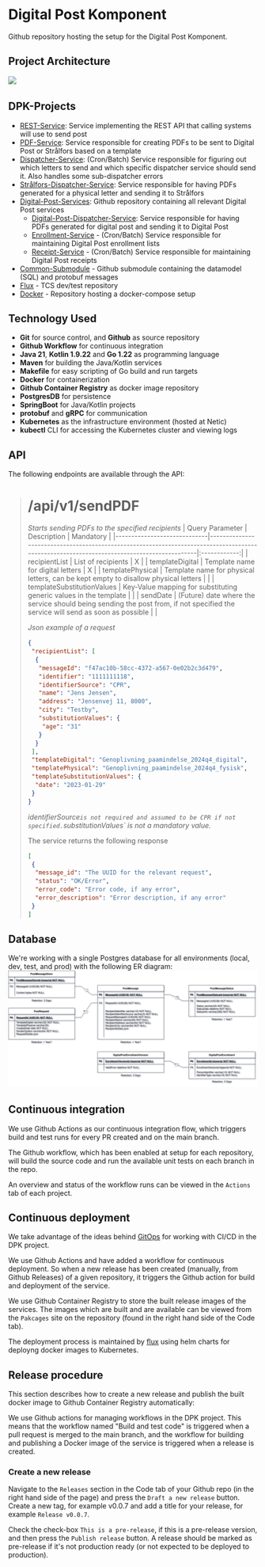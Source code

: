 # Digital Post Komponent
Github repository hosting the setup for the Digital Post Komponent.

## Project Architecture
[![](https://mermaid.ink/img/pako:eNqNU9FugjAU_ZWmT1ti9Z2HJSig20xGKG_FhwoXaYRCStmyGD9nX7IfW9E50KGxT-Xec0_OObfscFwmgC1MCIlkKHQOFnLERmieI7-sNXoti6qUIHUkD5g0Lz_ijCuNlkEkkTk2CxVPUxGvjt91s94oXmVXedDvmbLApSGioN5FDCtC0IsznSFCntqJjYK6w86YI-qK6zgDdTkxPGCa88A_0LnsTErHtBrGe4xq9f2Vp6Wqh9EO8x3vT0dXd3ssTlf2hstz5kpV5nkB-r4UFiyAGER1J_xUYQ-nG3K45mtew-OvaJDJja31DD_PaXgW45nrMVqEoU_R2PhrkT2PN3qLK73_osw-OD_sox9qb5qGgW0vvbeA9nZ36dE2MaFM66q2JpPk6IVUxgvZnl7nONlO2jDRFI9wAargIjG_x64liLDOoIAIW-aaQMqbXEc4knsD5Y0u6aeMsaVVAyPcVAnX4Ahu9BfYSnlew_4HlvkIZQ?type=png)](https://mermaid.live/edit#pako:eNqNU9FugjAU_ZWmT1ti9Z2HJSig20xGKG_FhwoXaYRCStmyGD9nX7IfW9E50KGxT-Xec0_OObfscFwmgC1MCIlkKHQOFnLERmieI7-sNXoti6qUIHUkD5g0Lz_ijCuNlkEkkTk2CxVPUxGvjt91s94oXmVXedDvmbLApSGioN5FDCtC0IsznSFCntqJjYK6w86YI-qK6zgDdTkxPGCa88A_0LnsTErHtBrGe4xq9f2Vp6Wqh9EO8x3vT0dXd3ssTlf2hstz5kpV5nkB-r4UFiyAGER1J_xUYQ-nG3K45mtew-OvaJDJja31DD_PaXgW45nrMVqEoU_R2PhrkT2PN3qLK73_osw-OD_sox9qb5qGgW0vvbeA9nZ36dE2MaFM66q2JpPk6IVUxgvZnl7nONlO2jDRFI9wAargIjG_x64liLDOoIAIW-aaQMqbXEc4knsD5Y0u6aeMsaVVAyPcVAnX4Ahu9BfYSnlew_4HlvkIZQ)

## DPK-Projects
- [REST-Service](https://github.com/trifork/dpk-rest-service): Service implementing the REST API that calling systems will use to send post
- [PDF-Service](https://github.com/trifork/dpk-pdf-service): Service responsible for creating PDFs to be sent to Digital Post or Strålfors based on a template
- [Dispatcher-Service](https://github.com/trifork/dpk-docs): (Cron/Batch) Service responsible for figuring out which letters to send and which specific dispatcher service should send it. Also handles some sub-dispatcher errors
- [Strålfors-Dispatcher-Service](https://github.com/trifork/dpk-straalfors): Service responsible for having PDFs generated for a physical letter and sending it to Strålfors
- [Digital-Post-Services](https://github.com/trifork/dpk-digital-post): Github repository containing all relevant Digital Post services
  - [Digital-Post-Dispatcher-Service](https://github.com/trifork/dpk-digital-post): Service responsible for having PDFs generated for digital post and sending it to Digital Post
  - [Enrollment-Service](https://github.com/trifork/dpk-digital-post) - (Cron/Batch) Service responsible for maintaining Digital Post enrollment lists
  - [Receipt-Service](https://github.com/trifork/dpk-digital-post) - (Cron/Batch) Service responsible for maintaining Digital Post receipts
- [Common-Submodule](https://github.com/trifork/dpk-common-submodule) - Github submodule containing the datamodel (SQL) and protobuf messages
- [Flux](https://github.com/trifork/dpk-docs) - TCS dev/test repository
- [Docker](https://github.com/trifork/dpk-docker) - Repository hosting a docker-compose setup

## Technology Used
* **Git** for source control, and **Github** as source repository
* **Github Workflow** for continuous integration
* **Java 21**, **Kotlin 1.9.22** and **Go 1.22** as programming language
* **Maven** for building the Java/Kotlin services
* **Makefile** for easy scripting of Go build and run targets
* **Docker** for containerization
* **Github Container Registry** as docker image repository
* **PostgresDB** for persistence
* **SpringBoot** for Java/Kotlin projects
* **protobuf** and **gRPC** for communication
* **Kubernetes** as the infrastructure environment (hosted at Netic)
* **kubectl** CLI for accessing the Kubernetes cluster and viewing logs

## API
The following endpoints are available through the API:

> # /api/v1/sendPDF
>
> *Starts sending PDFs to the specified recipients*
> | Query Parameter             | Description                                                                                                                               | Mandatory    |
> |-----------------------------|-------------------------------------------------------------------------------------------------------------------------------------------|:------------:|
> | recipientList               | List of recipients                                                                                                                        | X            |
> | templateDigital             | Template name for digital letters                                                                                                         | X            |
> | templatePhysical            | Template name for physical letters, can be kept empty to disallow physical letters                                                        |              |
> | templateSubstitutionValues  | Key-Value mapping for substituting generic values in the template                                                                         |              |
> | sendDate                    | (Future) date where the service should being sending the post from, if not specified the service will send as soon as possible            |              |
>
> *Json example of a request*
> ```json
> {
>  "recipientList": [
>   {
>    "messageId": "f47ac10b-58cc-4372-a567-0e02b2c3d479",
>    "identifier": "1111111118",
>    "identifierSource": "CPR",
>    "name": "Jens Jensen",
>    "address": "Jensenvej 11, 8000",
>    "city": "Testby",
>    "substitutionValues": {
>     "age": "31"    
>    }
>   }
>  ],
>  "templateDigital": "Genoplivning_paamindelse_2024q4_digital",
>  "templatePhysical": "Genoplivning_paamindelse_2024q4_fysisk",
>  "templateSubstitutionValues": {
>   "date": "2023-01-29"    
>  } 
> }
> ```
> *identifierSource` is not required and assumed to be CPR if not specified. `substitutionValues` is not a mandatory value.*
>
> The service returns the following response
> ```json
> [
>  {
>   "message_id": "The UUID for the relevant request",
>   "status": "OK/Error",
>   "error_code": "Error code, if any error",
>   "error_description": "Error description, if any error"
>  }
> ]
> ```

## Database
We're working with a single Postgres database for all environments (local, dev, test, and prod) with the following ER diagram:
![dpk_db.png not found!](assets/dpk_db.png "ER Diagram")

## Continuous integration

We use Github Actions as our continuous integration flow, which triggers build and test runs for every PR created and on the main branch.

The Github workflow, which has been enabled at setup for each repository, will build the source code and run the available unit tests on each branch in the repo.

An overview and status of the workflow runs can be viewed in the `Actions` tab of each project.

## Continuous deployment

We take advantage of the ideas behind [GitOps](https://www.gitops.tech/) for working with CI/CD in the DPK project. 

We use Github Actions and have added a workflow for continuous deployment. So when a new release has been created (manually, from Github Releases) of a given repository, it triggers the Github action for build and deployment of the service.

We use Github Container Registry to store the built release images of the services. The images which are built and are available can be viewed from the `Pakcages` site on the repository (found in the right hand side of the Code tab).

The deployment process is maintained by [flux](https://fluxcd.io/) using helm charts for deployng docker images to Kubernetes.

## Release procedure

This section describes how to create a new release and publish the built docker image to Github Container Registry automatically:

We use Github actions for managing workflows in the DPK project. This means that the workflow named "Build and test code" is triggered when a pull request is merged to the main branch, and the workflow for building and publishing a Docker image of the service is triggered when a release is created.

### Create a new release

Navigate to the `Releases` section in the Code tab of your Github repo (in the right hand side of the page) and press the `Draft a new release` button. Create a new tag, for example v0.0.7 and add a title for your release, for example `Release v0.0.7`.

Check the check-box `This is a pre-release`, if this is a pre-release version, and then press the `Publish release` button. A release should be marked as pre-release if it's not production ready (or not expected to be deployed to production).

